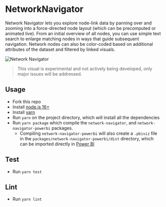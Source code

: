 # NetworkNavigator

Network Navigator lets you explore node-link data by panning over and zooming into a force-directed node layout (which can be precomputed or animated live). From an initial overview of all nodes, you can use simple text search to enlarge matching nodes in ways that guide subsequent navigation. Network nodes can also be color-coded based on additional attributes of the dataset and filtered by linked visuals.

![Network Navigator](/assets/screenshot.png?raw=true)

> This visual is experimental and not actively being developed, only major issues will be addressed.

## Usage

-   Fork this repo
-   Install [node.js 16+](https://nodejs.org)
-   Install [yarn](https://yarnpkg.com/lang/en/docs/install)
-   Run `yarn` on the project directory, which will install all the dependencies
-   Run `yarn package` which compile the `network-navigator`, and `network-navigator-powerbi` packages.
    -   Compiling `network-navigator-powerbi` will also create a `.pbiviz` file in the `packages/network-navigator-powerbi/dist` directory, which can be imported directly in [Power BI](https://app.powerbi.com/)

## Test

-   Run `yarn test`

## Lint

-   Run `yarn lint`
